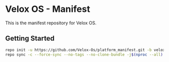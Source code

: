 # Velox OS - Manifest

This is the manifest repository for Velox OS.

## Getting Started

```bash
repo init -u https://github.com/Velox-Os/platform_manifest.git -b velox-15
repo sync -c --force-sync --no-tags --no-clone-bundle -j$(nproc --all)

